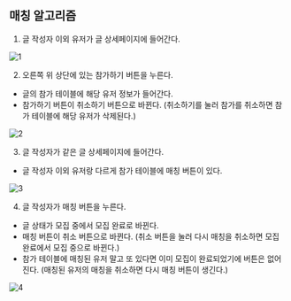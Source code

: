 ## 매칭 알고리즘
1. 글 작성자 이외 유저가 글 상세페이지에 들어간다.

![1](https://user-images.githubusercontent.com/48073115/217268267-5bacbb9b-7472-4170-9c11-1c95df03e25d.png)

2. 오른쪽 위 상단에 있는 참가하기 버튼을 누른다.
  + 글의 참가 테이블에 해당 유저 정보가 들어간다.
  + 참가하기 버튼이 취소하기 버튼으로 바뀐다.
  (취소하기를 눌러 참가를 취소하면 참가 테이블에 해당 유저가 삭제된다.)
 
![2](https://user-images.githubusercontent.com/48073115/217268975-54524cf1-a13d-46c0-883f-00445aac39a5.png)

3. 글 작성자가 같은 글 상세페이지에 들어간다.
  + 글 작성자 이외 유저랑 다르게 참가 테이블에 매칭 버튼이 있다.

![3](https://user-images.githubusercontent.com/48073115/217269372-b9963d98-f6a8-49d1-b3c5-f2aae53f6b74.png)

4. 글 작성자가 매칭 버튼을 누른다.
  + 글 상태가 모집 중에서 모집 완료로 바뀐다.
  + 매칭 버튼이 취소 버튼으로 바뀐다.
  (취소 버튼을 눌러 다시 매칭을 취소하면 모집 완료에서 모집 중으로 바뀐다.)
  + 참가 테이블에 매칭된 유저 말고 또 있다면 이미 모집이 완료되었기에 버튼은 없어진다.
  (매칭된 유저의 매칭을 취소하면 다시 매칭 버튼이 생긴다.)

![4](https://user-images.githubusercontent.com/48073115/217275637-d482fca8-6acf-4e49-8bfe-c01f9445e35c.png)
